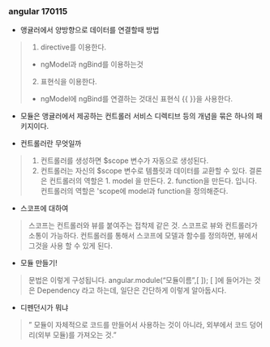 ### angular 170115

- 앵귤러에서 양방향으로 데이터를 연결할때 방법
> 1. directive를 이용한다.
> - ngModel과 ngBind를 이용하는것
> 2. 표현식을 이용한다.
> - ngModel에 ngBind를 연결하는 것대신 표현식 {{ }}을 사용한다.

- 모듈은 앵귤러에서 제공하는 컨트롤러 서비스 디렉티브 등의 개념을 묶은 하나의 패키지이다.

- 컨트롤러란 무엇일까
> 1. 컨트롤러를 생성하면 $scope 변수가 자동으로 생성된다.
> 2. 컨트롤러는 자신의 $scope 변수로 템플릿과 데이터를 교환할 수 있다.
> 결론은 컨트롤러의 역할은 1. model 을 만든다. 2. function을 만든다. 입니다.
> 컨트롤러의 역할은 'scope에 model과 function을 정의해준다.

- 스코프에 대하여
> 스코프는 컨트롤러와 뷰를 붙여주는 접착제 같은 것.
> 스코프로 뷰와 컨트롤러가 소통이 가능하다.
> 컨트롤러를 통해서 스코프에 모델과 함수를 정의하면, 뷰에서 그것을 사용 할 수 있게 된다.

- 모듈 만들기!
> 문법은 이렇게 구성됩니다. angular.module(“모듈이름”,[ ]);
> [ ]에 들어가는 것은 Dependency 라고 하는데, 일단은 간단하게 이렇게 알아둡시다.

- 디펜던시가 뭐냐
> ” 모듈이 자체적으로 코드를 만들어서 사용하는 것이 아니라, 외부에서 코드 덩어리(외부 모듈)를 가져오는 것.”
